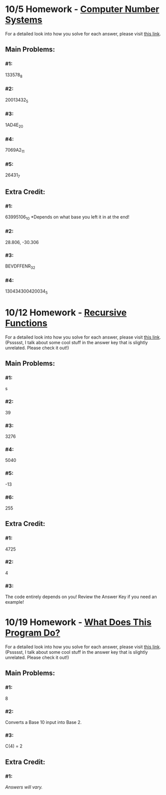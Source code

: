 # 10/5 Homework - [Computer Number Systems](https://docs.google.com/document/d/1-1CUlW2r9vFW68Sw7tAxNhUfi2XzfVJSM8YsVgzN6GQ/edit?usp=sharing)
For a detailed look into how you solve for each answer, please visit [this link](https://docs.google.com/document/d/1_jiAa1bJcEGX6KcxwXQOoZmsnQdgaumsfBI86cVPR6g/edit?usp=sharing).

## Main Problems:

### #1:
133578<sub>8</sub>

### #2:
20013432<sub>5</sub>

### #3:
1AD4E<sub>20</sub>

### #4:
7069A2<sub>11</sub>

### #5:
26431<sub>7</sub>

## Extra Credit:

### #1:
63995106<sub>10</sub>
*Depends on what base you left it in at the end!

### #2:
28.806, -30.306

### #3:
BEVDFFENR<sub>32</sub>

### #4:
130434300420034<sub>5</sub>


# 10/12 Homework - [Recursive Functions](https://docs.google.com/document/d/1iZTt1O4CyV9jd4IAdGSJfOECuTHz4rfC0kABVeTLzrc/edit?usp=sharing)
For a detailed look into how you solve for each answer, please visit [this link](https://docs.google.com/document/d/1C-4ENa98vbtARWaDMuEbHliTSB6f8kUzWBpvi2Se6PI/edit?usp=sharing).
(Pssssst, I talk about some cool stuff in the answer key that is slightly unrelated. Please check it out!)

## Main Problems:

### #1:
s

### #2:
39

### #3:
3276

### #4:
5040

### #5:
-13

### #6:
255

## Extra Credit:

### #1:
4725

### #2:
4

### #3:
The code entirely depends on you! Review the Answer Key if you need an example!

# 10/19 Homework - [What Does This Program Do?](https://docs.google.com/document/d/1po1I9ZgXg_P6PW5k_I-iTcn0AW3fknTeNd4EYt8O3hs/edit?usp=sharing)
For a detailed look into how you solve for each answer, please visit [this link](https://docs.google.com/document/d/13tcxmkcGOb6RGxLFOQuqlVCfQe1QK0GcsTU3W-KkqlY/edit?usp=sharing).
(Pssssst, I talk about some cool stuff in the answer key that is slightly unrelated. Please check it out!)

## Main Problems:

### #1:
8

### #2:
Converts a Base 10 input into Base 2.

### #3:
C(4) = 2

## Extra Credit:

### #1:
*Answers will vary.*
